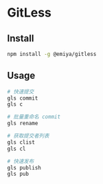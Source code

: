 # GitLess

## Install

```bash
npm install -g @emiya/gitless
```

## Usage

```bash
# 快速提交
gls commit
gls c

# 批量重命名 commit
gls rename

# 获取提交者列表
gls clist
gls cl

# 快速发布
gls publish
gls pub
```

